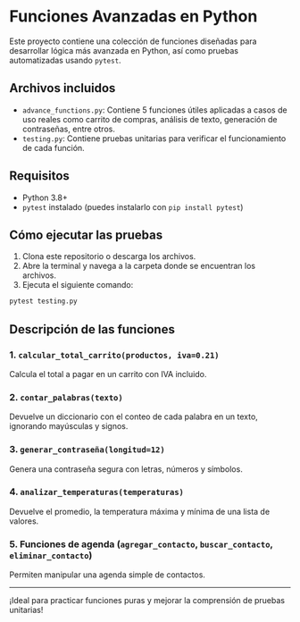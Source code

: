 
# Funciones Avanzadas en Python

Este proyecto contiene una colección de funciones diseñadas para desarrollar lógica más avanzada en Python, así como pruebas automatizadas usando `pytest`.

## Archivos incluidos

- `advance_functions.py`: Contiene 5 funciones útiles aplicadas a casos de uso reales como carrito de compras, análisis de texto, generación de contraseñas, entre otros.
- `testing.py`: Contiene pruebas unitarias para verificar el funcionamiento de cada función.

## Requisitos

- Python 3.8+
- `pytest` instalado (puedes instalarlo con `pip install pytest`)

## Cómo ejecutar las pruebas

1. Clona este repositorio o descarga los archivos.
2. Abre la terminal y navega a la carpeta donde se encuentran los archivos.
3. Ejecuta el siguiente comando:

```bash
pytest testing.py
```

## Descripción de las funciones

### 1. `calcular_total_carrito(productos, iva=0.21)`
Calcula el total a pagar en un carrito con IVA incluido.

### 2. `contar_palabras(texto)`
Devuelve un diccionario con el conteo de cada palabra en un texto, ignorando mayúsculas y signos.

### 3. `generar_contraseña(longitud=12)`
Genera una contraseña segura con letras, números y símbolos.

### 4. `analizar_temperaturas(temperaturas)`
Devuelve el promedio, la temperatura máxima y mínima de una lista de valores.

### 5. Funciones de agenda (`agregar_contacto`, `buscar_contacto`, `eliminar_contacto`)
Permiten manipular una agenda simple de contactos.

---

¡Ideal para practicar funciones puras y mejorar la comprensión de pruebas unitarias!
